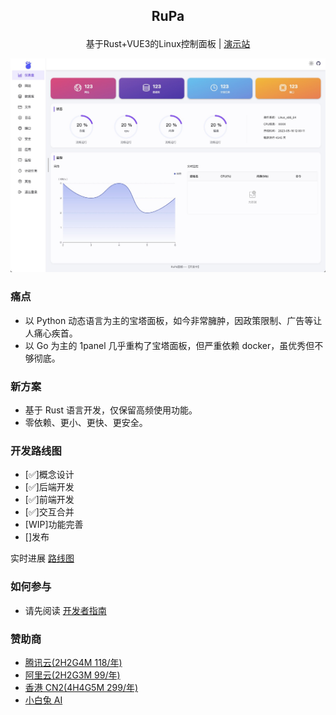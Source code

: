 ## <p align="center"> RuPa </p>

<p align="center">基于Rust+VUE3的Linux控制面板 | <a href="http://124.71.60.7:3399">演示站</a></p>

![](./docs/img/rupa.jpg)

### 痛点

- 以 Python 动态语言为主的宝塔面板，如今非常臃肿，因政策限制、广告等让人痛心疾首。
- 以 Go 为主的 1panel 几乎重构了宝塔面板，但严重依赖 docker，虽优秀但不够彻底。

### 新方案

- 基于 Rust 语言开发，仅保留高频使用功能。
- 零依赖、更小、更快、更安全。

### 开发路线图

- [✅]概念设计
- [✅]后端开发
- [✅]前端开发
- [✅]交互合并
- [WIP]功能完善
- []发布

实时进展 [路线图](/docs/路线图.md)

### 如何参与

- 请先阅读 [开发者指南](/docs/贡献指南.md)

### 赞助商

- [腾讯云(2H2G4M 118/年)](https://curl.qcloud.com/nNN41sxS)
- [阿里云(2H2G3M 99/年)](https://www.aliyun.com/lowcode/promotion/allinaliyun/99program?source=5176.11533457&userCode=0dswifqr)
- [香港 CN2(4H4G5M 299/年)](https://www.177idc.com/aff/YGKBCYDB)
- [小白兔 AI](https://xiaobaituai.com)
